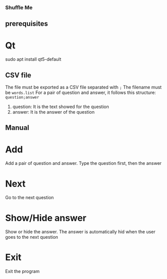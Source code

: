 ### Shuffle Me

## prerequisites

# Qt

sudo apt install qt5-default

## CSV file 

The file must be exported as a CSV file separated with `;`
The filename must be `words.list`
For a pair of question and answer, it follows this structure: `question;answer`
1) question:
    It is the text showed for the question
2) answer:
    It is the answer of the question

## Manual

# Add
Add a pair of question and answer. Type the question first, then the answer

# Next
Go to the next question

# Show/Hide answer
Show or hide the answer. The answer is automatically hid when the user goes to the next question

# Exit
Exit the program
